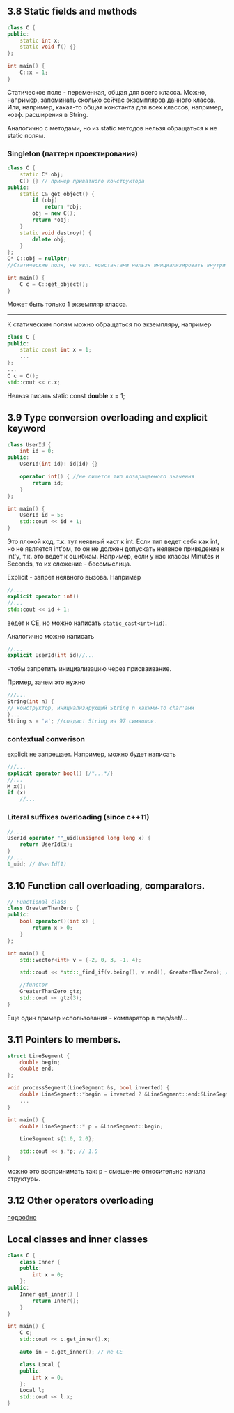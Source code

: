 ## 3.8 Static fields and methods
```cpp
class C {
public: 
    static int x;
    static void f() {}
};

int main() {
    C::x = 1;
}
```
Статическое поле - переменная, общая для всего класса.
Можно, например, запоминать сколько сейчас экземпляров данного класса. Или, например, какая-то общая константа для всех классов, например, коэф. расширения в String.

Аналогично с методами, но из static методов нельзя обращаться к не static полям.

### Singleton (паттерн проектирования)
```cpp
class C {
    static C* obj;
    C() {} // пример приватного конструктора
public: 
    static C& get_object() {
        if (obj)
            return *obj;
        obj = new C();
        return *obj;
    }
    static void destroy() {
        delete obj;
    }
};
С* C::obj = nullptr; 
//Статические поля, не явл. константами нельзя инициализировать внутри класса.

int main() {
    C c = C::get_object();
}
```
Может быть только 1 экземпляр класса.

---

К статическим полям можно обращаться по экземпляру, например
```cpp
class C {
public:
    static const int x = 1;
    ...
};
...
C c = C();
std::cout << c.x;
```

Нельзя писать static const **double** x = 1;

## 3.9 Type conversion overloading and explicit keyword

```cpp
class UserId {
    int id = 0;
public:
    UserId(int id): id(id) {}

    operator int() { //не пишется тип возвращаемого значения
        return id;
    }
};

int main() {
    UserId id = 5;
    std::cout << id + 1;
}
```

Это плохой код, т.к. тут неявный каст к int.
Если тип ведет себя как int, но не является int'ом, то он не должен допускать неявное приведение к int'у, т.к. это ведет к ошибкам. Например, если у нас классы Minutes и Seconds, то их сложение - бессмыслица. 

Explicit - запрет неявного вызова.
Например
```cpp
//...
explicit operator int()
//...
std::cout << id + 1;
```
ведет к CE, но можно написать ```static_cast<int>(id)```.

Аналогично можно написать
```C++
//...
explicit UserId(int id)//...
```
чтобы запретить инициализацию через присваивание.

Пример, зачем это нужно
```cpp
///...
String(int n) {
// конструктор, инициализирующий String n какими-то char'ами
}...
String s = 'a'; //создаст String из 97 символов.
```
### contextual converison
explicit не запрещает. Например, можно будет написать 
```cpp
///...
explicit operator bool() {/*...*/}
//...
M x();
if (x)
    //...
```

### Literal suffixes overloading (since c++11)
```cpp
//...
UserId operator ""_uid(unsigned long long x) {
    return UserId(x);
}
//...
1_uid; // UserId(1)
```

## 3.10 Function call overloading, comparators.
```cpp
// Functional class
class GreaterThanZero {
public: 
    bool operator()(int x) {
        return x > 0;
    }
};

int main() {
    std::vector<int> v = {-2, 0, 3, -1, 4};

    std::cout << *std::_find_if(v.being(), v.end(), GreaterThanZero); //3

    //functor
    GreaterThanZero gtz;
    std::cout << gtz(3);
}
```
Еще один пример использования - компаратор в map/set/...

## 3.11 Pointers to members.
```cpp
struct LineSegment {
    double begin;
    double end;
};

void processSegment(LineSegment &s, bool inverted) {
    double LineSegment::*begin = inverted ? &LineSegment::end:&LineSegment::begin;
    ...
}

int main() {
    double LineSegment::* p = &LineSegment::begin;

    LineSegment s{1.0, 2.0};

    std::cout << s.*p; // 1.0
}
```
можно это воспринимать так: p - смещение относительно начала структуры.

## 3.12 Other operators overloading
[подробно](https://en.cppreference.com/w/cpp/language/operators)

## Local classes and inner classes
```cpp
class C {
    class Inner {
    public:
        int x = 0;
    };
public:
    Inner get_inner() {
        return Inner();
    }
}

int main() {
    C c;
    std::cout << c.get_inner().x;

    auto in = c.get_inner(); // не CE

    class Local {
    public:
        int x = 0;
    };
    Local l;
    std::cout << l.x;
}
```